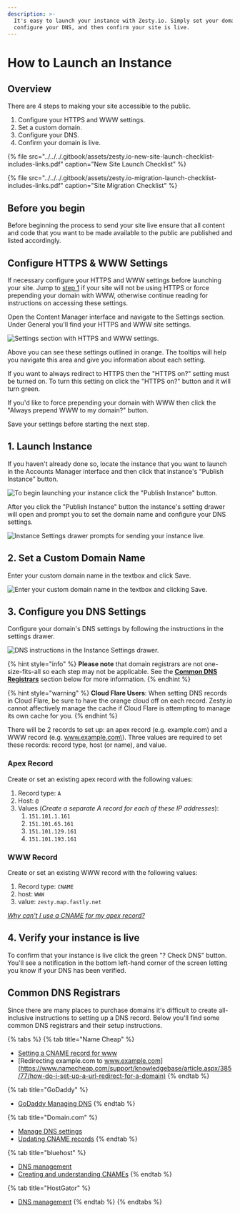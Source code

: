 ```yaml
---
description: >-
  It's easy to launch your instance with Zesty.io. Simply set your domain,
  configure your DNS, and then confirm your site is live.
---
```


# How to Launch an Instance

## Overview

There are 4 steps to making your site accessible to the public.

1. Configure your HTTPS and WWW settings.
2. Set a custom domain.
3. Configure your DNS.
4. Confirm your domain is live.

{% file src="../../../.gitbook/assets/zesty.io-new-site-launch-checklist-includes-links.pdf" caption="New Site Launch Checklist" %}

{% file src="../../../.gitbook/assets/zesty.io-migration-launch-checklist-includes-links.pdf" caption="Site Migration Checklist" %}

## **Before you begin**

Before beginning the process to send your site live ensure that all content and code that you want to be made available to the public are published and listed accordingly.

## Configure HTTPS & WWW Settings

If necessary configure your HTTPS and WWW settings before launching your site. Jump to [step 1](https://zesty.org/services/web-engine/guides/how-to-launch-an-instance#1-launch-instance) if your site will not be using HTTPS or force prepending your domain with WWW, otherwise continue reading for instructions on accessing these settings.

Open the Content Manager interface and navigate to the Settings section. Under General you'll find your HTTPS and WWW site settings.

![Settings section with HTTPS and WWW settings.](../../../.gitbook/assets/settings-http-www.png)

Above you can see these settings outlined in orange. The tooltips will help you navigate this area and give you information about each setting.

If you want to always redirect to HTTPS then the "HTTPS on?" setting must be turned on. To turn this setting on click the "HTTPS on?" button and it will turn green.

If you'd like to force prepending your domain with WWW then click the "Always prepend WWW to my domain?" button.

Save your settings before starting the next step.

## 1. Launch Instance

If you haven't already done so, locate the instance that you want to launch in the Accounts Manager interface and then click that instance's "Publish Instance" button.

![To begin launching your instance click the &quot;Publish Instance&quot; button.](../../../.gitbook/assets/screen-shot-2019-08-30-at-1.04.05-pm.png)

After you click the "Publish Instance" button the instance's setting drawer will open and prompt you to set the domain name and configure your DNS settings.

![Instance Settings drawer prompts for sending your instance live.](../../../.gitbook/assets/screen-shot-2019-08-30-at-12.41.50-pm.png)

## 2. Set a Custom Domain Name

Enter your custom domain name in the textbox and click Save.

![Enter your custom domain name in the textbox and clicking Save.](../../../.gitbook/assets/screen-shot-2019-08-30-at-12.43.30-pm.png)

## 3. Configure you DNS Settings

Configure your domain's DNS settings by following the instructions in the settings drawer.

![DNS instructions in the Instance Settings drawer.](../../../.gitbook/assets/zesty-dns-settings.png)

{% hint style="info" %}
**Please note** that domain registrars are not one-size-fits-all so each step may not be applicable. See the [**Common DNS Registrars**](https://zesty.org/services/web-engine/guides/how-to-launch-an-instance#common-dns-registrars) section below for more information.
{% endhint %}

{% hint style="warning" %}
**Cloud Flare Users**: When setting DNS records in Cloud Flare, be sure to have the orange cloud off on each record. Zesty.io cannot affectively manage the cache if Cloud Flare is attempting to manage its own cache for you.
{% endhint %}

There will be 2 records to set up: an apex record \(e.g. example.com\) and a WWW record \(e.g. www.example.com\). Three values are required to set these records: record type, host \(or name\), and value.

### Apex Record

Create or set an existing apex record with the following values:

1. Record type: `A`
2. Host: `@`
3. Values \(_Create a separate A record for each of these IP addresses_\):
   1. `151.101.1.161`
   2. `151.101.65.161`
   3. `151.101.129.161`
   4. `151.101.193.161`

### WWW Record

Create or set an existing WWW record with the following values:

1. Record type: `CNAME`
2. host: `WWW`
3. value: `zesty.map.fastly.net`

[_Why can't I use a CNAME for my apex record?_](https://www.isc.org/blogs/cname-at-the-apex-of-a-zone/)

## 4. Verify your instance is live

To confirm that your instance is live click the green "? Check DNS" button. You'll see a notification in the bottom left-hand corner of the screen letting you know if your DNS has been verified.

## **Common DNS Registrars**

Since there are many places to purchase domains it's difficult to create all-inclusive instructions to setting up a DNS record. Below you'll find some common DNS registrars and their setup instructions.

{% tabs %}
{% tab title="Name Cheap" %}
* [Setting a CNAME record for www](https://www.namecheap.com/support/knowledgebase/article.aspx/9646/10/how-can-i-set-up-a-cname-record-for-my-domain)
* [Redirecting example.com to www.example.com](https://www.namecheap.com/support/knowledgebase/article.aspx/385/77/how-do-i-set-up-a-url-redirect-for-a-domain)
{% endtab %}

{% tab title="GoDaddy" %}
* [GoDaddy Managing DNS](https://support.godaddy.com/help/article/680/managing-dns-for-your-domain-names)
{% endtab %}

{% tab title="Domain.com" %}
* [Manage DNS settings](https://www.domain.com/help/article/dns-management-how-to-update-dns-records)
* [Updating CNAME records](https://www.domain.com/help/article/dns-management-how-to-update-cname-aliases)
{% endtab %}

{% tab title="bluehost" %}
* [DNS management](https://my.bluehost.com/hosting/help/559)
* [Creating and understanding CNAMEs](https://my.bluehost.com/hosting/help/cname)
{% endtab %}

{% tab title="HostGator" %}
* [DNS management](https://www.hostgator.com/help/article/manage-dns-zones)
{% endtab %}
{% endtabs %}

